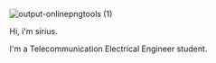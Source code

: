 
![output-onlinepngtools (1)](https://user-images.githubusercontent.com/73612936/138535181-aaa9c024-f405-4d8c-9a1d-bb004a941fe5.png)

Hi, i'm sirius. 

I'm a Telecommunication Electrical Engineer student. 

